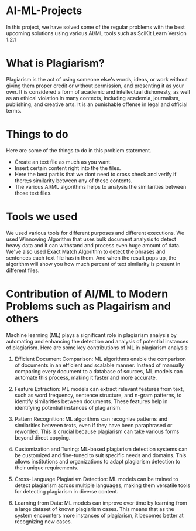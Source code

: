 # AI-ML-Projects
In this project, we have solved some of the regular problems with the best upcoming solutions using various AI/ML tools such as SciKit Learn Version 1.2.1
# What is Plagiarism?
Plagiarism is the act of using someone else's words, ideas, or work without giving them proper credit or without permission, and presenting it as your own. It is considered a form of academic and intellectual dishonesty, as well as an ethical violation in many contexts, including academia, journalism, publishing, and creative arts. It is an punishable offense in legal and official terms.
# Things to do
Here are some of the things to do in this problem statement.
* Create an text file as much as you want.
* Insert certain content right into the the files.
* Here the best part is that we dont need to cross check and verify if there;s similarity between any of these contents.
* The various AI/ML algorithms helps to analysis the similarities between those text files.
# Tools we used 
We used various tools for different purposes and different executions. We used Winnowing Algorithm that uses bulk document analysis to detect heavy data and it can withstand and process even huge amount of data. 
We've also used Exact Match Algorithm to detect the phrases and sentences each text file has in them.
And when the result pops up, the algorithm will show you how much percent of text similarity is present in different files. 
# Contribution of AI/ML to Modern Problems such as Plagairism and others
Machine learning (ML) plays a significant role in plagiarism analysis by automating and enhancing the detection and analysis of potential instances of plagiarism. Here are some key contributions of ML in plagiarism analysis:

   1. Efficient Document Comparison: ML algorithms enable the comparison of documents in an efficient and scalable manner. Instead of manually comparing every document to a database of sources, ML models can automate this process, making it faster and more accurate.

   2. Feature Extraction: ML models can extract relevant features from text, such as word frequency, sentence structure, and n-gram patterns, to identify similarities between documents. These features help in identifying potential instances of plagiarism.

   3. Pattern Recognition: ML algorithms can recognize patterns and similarities between texts, even if they have been paraphrased or reworded. This is crucial because plagiarism can take various forms beyond direct copying.

  4. Customization and Tuning: ML-based plagiarism detection systems can be customized and fine-tuned to suit specific needs and domains. This allows institutions and organizations to adapt plagiarism detection to their unique requirements.

  5.  Cross-Language Plagiarism Detection: ML models can be trained to detect plagiarism across multiple languages, making them versatile tools for detecting plagiarism in diverse content.

  6. Learning from Data: ML models can improve over time by learning from a large dataset of known plagiarism cases. This means that as the system encounters more instances of plagiarism, it becomes better at recognizing new cases.
